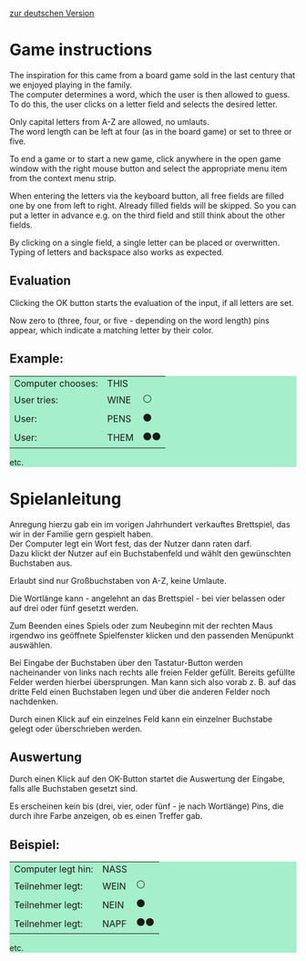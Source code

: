 <a href="#de-DE">zur deutschen Version</a>
# Game instructions

The inspiration for this came from a board game sold in the last century that we enjoyed playing in the family.\
The computer determines a word, which the user is then allowed to guess.\
To do this, the user clicks on a letter field and selects the desired letter.

Only capital letters from A-Z are allowed, no umlauts.\
The word length can be left at four (as in the board game) or set to three or five.

To end a game or to start a new game, click anywhere in the open game window with the right mouse button and select the appropriate menu item from the context menu strip.

When entering the letters via the keyboard button, all free fields are filled one by one from left to right. Already filled fields will be skipped. So you can put a letter in advance e.g. on the third field and still think about the other fields.

By clicking on a single field, a single letter can be placed or overwritten.
Typing of letters and backspace also works as expected.

## Evaluation
Clicking the OK button starts the evaluation of the input, if all letters are set.

Now zero to (three, four, or five - depending on the word length) pins appear, which indicate a matching letter by their color.

## Example:
<div style="background-color:#a5efca">
<table>
<tr><td>Computer chooses:<td/>THIS</td></tr>
<tr><td>User tries:<td/>WINE<td/>⚪</td></tr>
<tr><td>User:<td/>PENS<td/>⚫</td></tr>
<tr><td>User:<td/>THEM<td/>⚫⚫</td></tr>
</table>
etc.
</div>

<a name="de-DE">

# Spielanleitung

Anregung hierzu gab ein im vorigen Jahrhundert verkauftes Brettspiel, das wir in der Familie gern gespielt haben.\
Der Computer legt ein Wort fest, das der Nutzer dann raten darf.\
Dazu klickt der Nutzer auf ein Buchstabenfeld und wählt den gewünschten Buchstaben aus.

Erlaubt sind nur Großbuchstaben von A-Z, keine Umlaute.

Die Wortlänge kann - angelehnt an das Brettspiel - bei vier belassen oder auf drei oder fünf gesetzt werden.

Zum Beenden eines Spiels oder zum Neubeginn mit der rechten Maus 
irgendwo ins geöffnete Spielfenster klicken und den passenden Menüpunkt auswählen.

Bei Eingabe der Buchstaben über den Tastatur-Button werden nacheinander von links nach rechts alle freien Felder gefüllt. Bereits gefüllte Felder werden hierbei übersprungen. Man kann sich also vorab z.&nbsp;B. auf das dritte Feld einen Buchstaben legen und über die anderen Felder noch nachdenken.

Durch einen Klick auf ein einzelnes Feld kann ein einzelner Buchstabe gelegt oder überschrieben werden.

## Auswertung
Durch einen Klick auf den OK-Button startet die Auswertung der Eingabe, falls alle Buchstaben gesetzt sind.

Es erscheinen kein bis (drei, vier, oder fünf - je nach Wortlänge) Pins, die durch ihre Farbe anzeigen, ob es einen Treffer gab.

## Beispiel:
<div style="background-color:#a5efca">
<table>
<tr><td>Computer legt hin:<td/>NASS</td></tr>
<tr><td>Teilnehmer legt:<td/>WEIN<td/>⚪</td></tr>
<tr><td>Teilnehmer legt:<td/>NEIN<td/>⚫</td></tr>
<tr><td>Teilnehmer legt:<td/>NAPF<td/>⚫⚫</td></tr>
</table>
etc.
</div>
